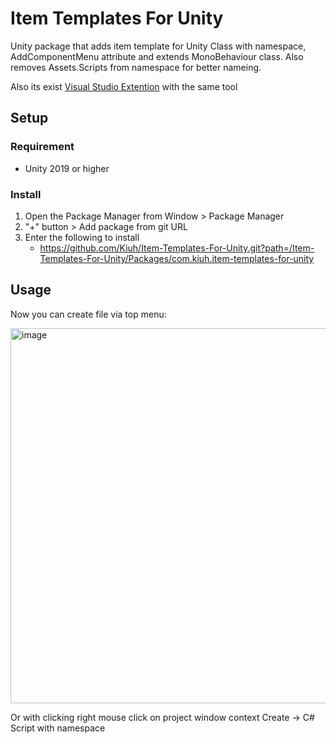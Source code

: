# Item Templates For Unity

Unity package that adds item template for Unity Class with namespace,
AddComponentMenu attribute and extends MonoBehaviour class. 
Also removes Assets.Scripts from namespace for better nameing.

Also its exist [Visual Studio Extention](https://marketplace.visualstudio.com/items?itemName=nikolay-khimich.unity-class-template) with the same tool

## Setup

### Requirement
* Unity 2019 or higher

### Install
1. Open the Package Manager from Window > Package Manager
2. "+" button > Add package from git URL
3. Enter the following to install
   * https://github.com/Kiuh/Item-Templates-For-Unity.git?path=/Item-Templates-For-Unity/Packages/com.kiuh.item-templates-for-unity

## Usage

Now you can create file via top menu:

<img width="600" alt="image" src="https://github.com/Kiuh/Item-Templates-For-Unity/assets/30412223/0b4aef61-728d-4852-910b-ccf3929e9776">

Or with clicking right mouse click on project window context Create -> C# Script with namespace
